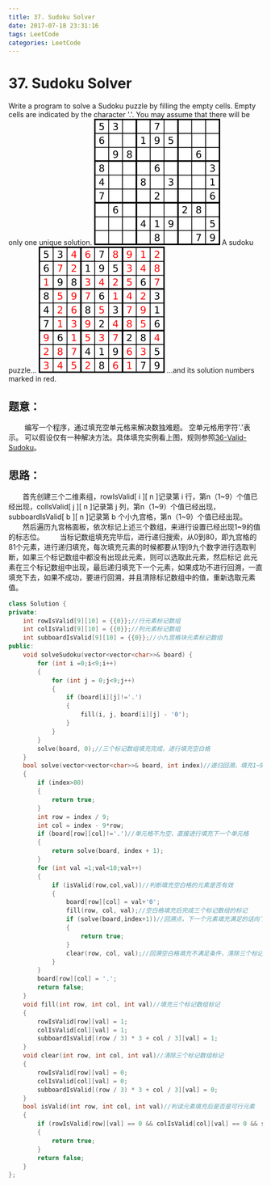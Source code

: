 ```yaml
---
title: 37. Sudoku Solver
date: 2017-07-18 23:31:16
tags: LeetCode
categories: LeetCode
---
```


# 37. Sudoku Solver

Write a program to solve a Sudoku puzzle by filling the empty cells.
Empty cells are indicated by the character '.'.
You may assume that there will be only one unique solution.
![37-1-Sudoku](/images/37-1-Sudoku-by-L2G-20050714.svg.png)
A sudoku puzzle...
![37-2-Sudoku](/images/37-2-Sudoku-by-L2G-20050714_solution.svg.png)
...and its solution numbers marked in red.

<!--more-->

## 题意：

　　 编写一个程序，通过填充空单元格来解决数独难题。 空单元格用字符'.'表示。  可以假设仅有一种解决方法。具体填充实例看上图，规则参照[36-Valid-Sudoku](http://blog.taoaili999.cn/2017/07/18/36-Valid-Sudoku/)。 

## 思路：

　　首先创建三个二维素组，rowIsValid\[ i ][ n ]记录第 i 行，第n（1~9）个值已经出现，colIsValid\[ j ][ n ]记录第 j 列，第n（1~9）个值已经出现，subboardIsValid\[ b ][ n ]记录第 b 个小九宫格，第n（1~9）个值已经出现。
　　然后遍历九宫格面板，依次标记上述三个数组，来进行设置已经出现1~9的值的标志位。
　　当标记数组填充完毕后，进行递归搜索，从0到80，即九宫格的81个元素，进行递归填充，每次填充元素的时候都要从1到9九个数字进行选取判断，如果三个标记数组中都没有出现此元素，则可以选取此元素，然后标记 此元素在三个标记数组中出现，最后递归填充下一个元素，如果成功不进行回溯，一直填充下去，如果不成功，要进行回溯，并且清除标记数组中的值，重新选取元素值。

```c++
class Solution {
private:
	int rowIsValid[9][10] = {{0}};//行元素标记数组
	int colIsValid[9][10] = {{0}};//列元素标记数组
	int subboardIsValid[9][10] = {{0}};//小九宫格块元素标记数组
public:
    void solveSudoku(vector<vector<char>>& board) {
        for (int i =0;i<9;i++)
		{
			for (int j = 0;j<9;j++)
			{
				if (board[i][j]!='.')
				{
					fill(i, j, board[i][j] - '0');
				}
			}
		}
		solve(board, 0);//三个标记数组填充完成，进行填充空白格
	}
	bool solve(vector<vector<char>>& board, int index)//递归回溯，填充1~9数字元素
	{
		if (index>80)
		{
			return true;
		}
		int row = index / 9;
		int col = index - 9*row;
		if (board[row][col]!='.')//单元格不为空，直接进行填充下一个单元格
		{
			return solve(board, index + 1);
		}
		for (int val =1;val<10;val++)
		{
			if (isValid(row,col,val))//判断填充空白格的元素是否有效
			{
				board[row][col] = val+'0';
				fill(row, col, val);//空白格填充后完成三个标记数组的标记
				if (solve(board,index+1))//回溯点，下一个元素填充满足的话向下层递归，不满足向上层回溯
				{
					return true;
				}
				clear(row, col, val);//回溯空白格填充不满足条件，清除三个标记数组的标记
			}
		}
		board[row][col] = '.';
		return false;
	}
	void fill(int row, int col, int val)//填充三个标记数组标记
	{
		rowIsValid[row][val] = 1;
		colIsValid[col][val] = 1;
		subboardIsValid[(row / 3) * 3 + col / 3][val] = 1;
	}
	void clear(int row, int col, int val)//清除三个标记数组标记
	{
		rowIsValid[row][val] = 0;
		colIsValid[col][val] = 0;
		subboardIsValid[(row / 3) * 3 + col / 3][val] = 0;
	}
	bool isValid(int row, int col, int val)//判读元素填充后是否是可行元素
	{
		if (rowIsValid[row][val] == 0 && colIsValid[col][val] == 0 && subboardIsValid[(row / 3) * 3 + col / 3][val] == 0)
		{
			return true;
        }
		return false;
	}
};
```


